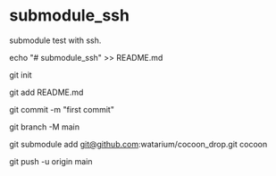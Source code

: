 # submodule_ssh

submodule test with ssh.

echo "# submodule_ssh" >> README.md

git init

git add README.md

git commit -m "first commit"

git branch -M main

git submodule add git@github.com:watarium/cocoon_drop.git cocoon

git push -u origin main
